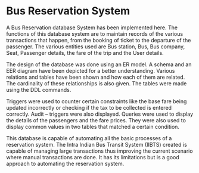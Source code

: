 # Bus Reservation System
 A Bus Reservation database System has been implemented here. The functions of this database system are to maintain records of the various transactions that happen, from the booking of ticket to the departure of the passenger. The various entities used are Bus station, Bus, Bus company, Seat, Passenger details, the fare of the trip and the User details.

The design of the database was done using an ER model. A schema and an EER diagram have been depicted for a better understanding. Various relations and tables have been shown and how each of them are related. The cardinality of these relationships is also given. The tables were made using the DDL commands.

Triggers were used to counter certain constraints like the base fare being updated incorrectly or checking if the tax to be collected is entered correctly. Audit – triggers were also displayed.
Queries were used to display the details of the passengers and the fare prices. They were also used to display common values in two tables that matched a certain condition.

This database is capable of automating all the basic processes of a reservation system. The Intra Indian Bus Transit System (IIBTS) created is capable of managing large transactions thus improving the current scenario where manual transactions are done. It has its limitations but is a good approach to automating the reservation system.

